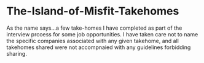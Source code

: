 # The-Island-of-Misfit-Takehomes

As the name says...a few take-homes I have completed as part of the interview prcoess for some job opportunities. I have taken care not to name the specific companies associated with any given takehome, and all takehomes shared were not accompnaied with any guidelines forbidding sharing.
